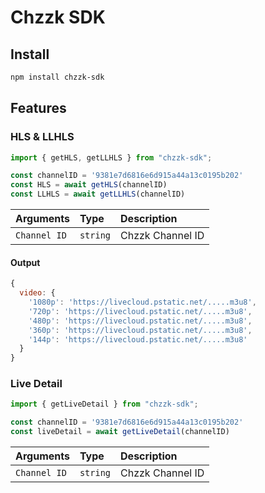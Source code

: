 # Chzzk SDK <img src="https://img.shields.io/static/v1?label=code&message=Node.js&color=green" alt="">

## Install

```sh
npm install chzzk-sdk
```

## Features

### HLS & LLHLS

```javascript
import { getHLS, getLLHLS } from "chzzk-sdk";

const channelID = '9381e7d6816e6d915a44a13c0195b202'
const HLS = await getHLS(channelID)
const LLHLS = await getLLHLS(channelID)
```

| Arguments    | Type     | Description        |
| :----------- | :------- | :----------------- |
| `Channel ID` | `string` | Chzzk Channel ID |

#### Output

```javascript
{
  video: {
    '1080p': 'https://livecloud.pstatic.net/.....m3u8',
    '720p': 'https://livecloud.pstatic.net/.....m3u8',
    '480p': 'https://livecloud.pstatic.net/.....m3u8',
    '360p': 'https://livecloud.pstatic.net/.....m3u8',
    '144p': 'https://livecloud.pstatic.net/.....m3u8'
  }
}
```

### Live Detail

```javascript
import { getLiveDetail } from "chzzk-sdk";

const channelID = '9381e7d6816e6d915a44a13c0195b202'
const liveDetail = await getLiveDetail(channelID)
```

| Arguments    | Type     | Description        |
| :----------- | :------- | :----------------- |
| `Channel ID` | `string` | Chzzk Channel ID |
